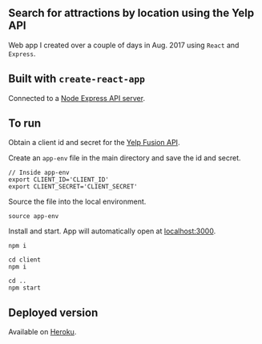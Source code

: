 ## Search for attractions by location using the Yelp API

Web app I created over a couple of days in Aug. 2017 using `React` and `Express`.

## Built with `create-react-app`

Connected to a [Node Express API server](https://www.fullstackreact.com/articles/using-create-react-app-with-a-server/).

## To run

Obtain a client id and secret for the [Yelp Fusion API](https://www.yelp.com/developers/documentation/v3/authentication).

Create an `app-env` file in the main directory and save the id and secret.

```
// Inside app-env
export CLIENT_ID='CLIENT_ID'
export CLIENT_SECRET='CLIENT_SECRET'
```
Source the file into the local environment.

```
source app-env
```

Install and start. App will automatically open at [localhost:3000](http://localhost:3000/).

```
npm i

cd client
npm i

cd ..
npm start
```

## Deployed version

Available on [Heroku](https://rowan-test.herokuapp.com/).
